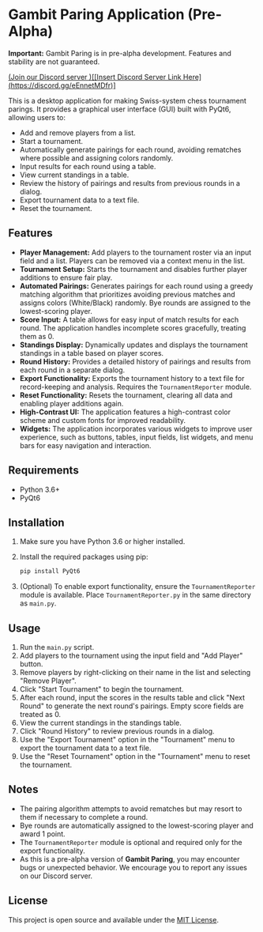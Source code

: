 # Gambit Paring Application (Pre-Alpha)

**Important:** Gambit Paring is in pre-alpha development. Features and stability are not guaranteed.

[(Join our Discord server )\[\[Insert Discord Server Link Here\](https://discord.gg/eEnnetMDfr)\]](https://discord.gg/eEnnetMDfr)

This is a desktop application for making Swiss-system chess tournament parings. It provides a graphical user interface (GUI) built with PyQt6, allowing users to:

- Add and remove players from a list.
- Start a tournament.
- Automatically generate pairings for each round, avoiding rematches where possible and assigning colors randomly.
- Input results for each round using a table.
- View current standings in a table.
- Review the history of pairings and results from previous rounds in a dialog.
- Export tournament data to a text file.
- Reset the tournament.

## Features

- **Player Management:** Add players to the tournament roster via an input field and a list. Players can be removed via a context menu in the list.
- **Tournament Setup:** Starts the tournament and disables further player additions to ensure fair play.
- **Automated Pairings:** Generates pairings for each round using a greedy matching algorithm that prioritizes avoiding previous matches and assigns colors (White/Black) randomly. Bye rounds are assigned to the lowest-scoring player.
- **Score Input:** A table allows for easy input of match results for each round. The application handles incomplete scores gracefully, treating them as 0.
- **Standings Display:** Dynamically updates and displays the tournament standings in a table based on player scores.
- **Round History:** Provides a detailed history of pairings and results from each round in a separate dialog.
- **Export Functionality:** Exports the tournament history to a text file for record-keeping and analysis. Requires the `TournamentReporter` module.
- **Reset Functionality:** Resets the tournament, clearing all data and enabling player additions again.
- **High-Contrast UI:** The application features a high-contrast color scheme and custom fonts for improved readability.
- **Widgets:** The application incorporates various widgets to improve user experience, such as buttons, tables, input fields, list widgets, and menu bars for easy navigation and interaction.

## Requirements

- Python 3.6+
- PyQt6

## Installation

1.  Make sure you have Python 3.6 or higher installed.
2.  Install the required packages using pip:

    ```bash
    pip install PyQt6
    ```

3.  (Optional) To enable export functionality, ensure the `TournamentReporter` module is available. Place `TournamentReporter.py` in the same directory as `main.py`.

## Usage

1.  Run the `main.py` script.
2.  Add players to the tournament using the input field and "Add Player" button.
3.  Remove players by right-clicking on their name in the list and selecting "Remove Player".
4.  Click "Start Tournament" to begin the tournament.
5.  After each round, input the scores in the results table and click "Next Round" to generate the next round's pairings. Empty score fields are treated as 0.
6.  View the current standings in the standings table.
7.  Click "Round History" to review previous rounds in a dialog.
8.  Use the "Export Tournament" option in the "Tournament" menu to export the tournament data to a text file.
9.  Use the "Reset Tournament" option in the "Tournament" menu to reset the tournament.

## Notes

-   The pairing algorithm attempts to avoid rematches but may resort to them if necessary to complete a round.
-   Bye rounds are automatically assigned to the lowest-scoring player and award 1 point.
-   The `TournamentReporter` module is optional and required only for the export functionality.
-   As this is a pre-alpha version of **Gambit Paring**, you may encounter bugs or unexpected behavior. We encourage you to report any issues on our Discord server.

## License

This project is open source and available under the [MIT License](LICENSE).
